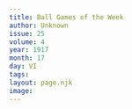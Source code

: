 ```yaml
---
title: Ball Games of the Week
author: Unknown
issue: 25
volume: 4
year: 1917
month: 17
day: VI
tags:
layout: page.njk
image:
---
```

